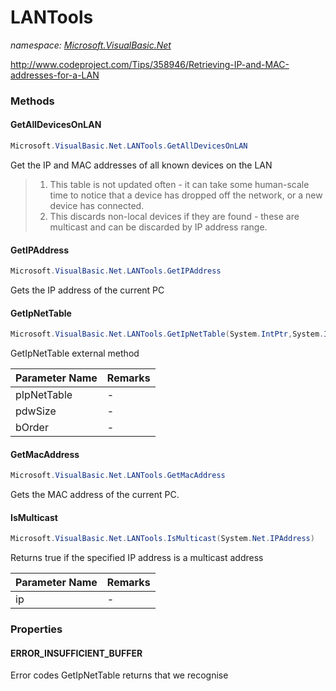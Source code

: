 ﻿# LANTools
_namespace: [Microsoft.VisualBasic.Net](./index.md)_

http://www.codeproject.com/Tips/358946/Retrieving-IP-and-MAC-addresses-for-a-LAN



### Methods

#### GetAllDevicesOnLAN
```csharp
Microsoft.VisualBasic.Net.LANTools.GetAllDevicesOnLAN
```
Get the IP and MAC addresses of all known devices on the LAN
> 
>  1) This table is not updated often - it can take some human-scale time 
>     to notice that a device has dropped off the network, or a new device
>     has connected.
>  2) This discards non-local devices if they are found - these are multicast
>     and can be discarded by IP address range.
>  

#### GetIPAddress
```csharp
Microsoft.VisualBasic.Net.LANTools.GetIPAddress
```
Gets the IP address of the current PC

#### GetIpNetTable
```csharp
Microsoft.VisualBasic.Net.LANTools.GetIpNetTable(System.IntPtr,System.Int32@,System.Boolean)
```
GetIpNetTable external method

|Parameter Name|Remarks|
|--------------|-------|
|pIpNetTable|-|
|pdwSize|-|
|bOrder|-|


#### GetMacAddress
```csharp
Microsoft.VisualBasic.Net.LANTools.GetMacAddress
```
Gets the MAC address of the current PC.

#### IsMulticast
```csharp
Microsoft.VisualBasic.Net.LANTools.IsMulticast(System.Net.IPAddress)
```
Returns true if the specified IP address is a multicast address

|Parameter Name|Remarks|
|--------------|-------|
|ip|-|



### Properties

#### ERROR_INSUFFICIENT_BUFFER
Error codes GetIpNetTable returns that we recognise
